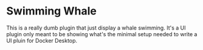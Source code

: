 # Swimming Whale

This is a really dumb plugin that just display a whale swimming. It's a UI plugin only meant to be showing what's the minimal setup needed to write a UI pluin for Docker Desktop.
